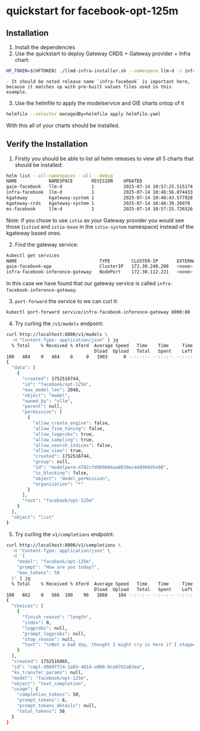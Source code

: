 # quickstart for facebook-opt-125m

## Installation

1. Install the dependencies
2. Use the quickstart to deploy Gateway CRDS + Gateway provider + Infra chart:
```bash
HF_TOKEN=$(HFTOKEN) ./llmd-infra-installer.sh --namespace llm-d -r infra-facebook
```
    - It should be noted release name `infra-facebook` is important here, because it matches up with pre-built values files used in this example.

3. Use the helmfile to apply the modelservice and GIE charts ontop of it
```bash
helmfile --selector managedBy=helmfile apply helmfile.yaml
```

With this all of your charts should be installed.

## Verify the Installation

1. Firstly you should be able to list all helm releases to view all 5 charts that should be installed:
```bash
helm list --all-namespaces --all --debug
NAME          	NAMESPACE      	REVISION	UPDATED                             	STATUS  	CHART                    	APP VERSION
gaie-facebook 	llm-d          	1       	2025-07-14 10:57:25.515174 -0700 PDT	deployed	inferencepool-v0         	v0
infra-facebook	llm-d          	1       	2025-07-14 10:46:56.074433 -0700 PDT	deployed	llm-d-infra-1.0.1        	0.1
kgateway      	kgateway-system	1       	2025-07-14 10:46:43.577928 -0700 PDT	deployed	kgateway-v2.0.3          	1.16.0
kgateway-crds 	kgateway-system	1       	2025-07-14 10:46:39.26078 -0700  PDT 	deployed	kgateway-crds-v2.0.3     	1.16.0
ms-facebook   	llm-d          	1       	2025-07-14 10:57:25.726526 -0700 PDT	deployed	llm-d-modelservice-0.0.10	0.0.1
```
Note: if you chose to use `istio` as your Gateway provider you would see those (`istiod` and `istio-base` in the `istio-system` namespace) instead of the kgateway based ones.

2. Find the gateway service:
```bash
kubectl get services
NAME                               TYPE        CLUSTER-IP       EXTERNAL-IP   PORT(S)             AGE
gaie-facebook-epp                  ClusterIP   172.30.248.208   <none>        9002/TCP,9090/TCP   7m11s
infra-facebook-inference-gateway   NodePort    172.30.112.221   <none>        80:31790/TCP        17m
```
In this case we have found that our gateway service is called `infra-facebook-inference-gateway`.

3. `port-forward` the service to we can curl it:
```bash
kubectl port-forward service/infra-facebook-inference-gateway 8000:80
```

4. Try curling the `/v1/models` endpoint:
```bash
curl http://localhost:8000/v1/models \
  -H "Content-Type: application/json" | jq
  % Total    % Received % Xferd  Average Speed   Time    Time     Time  Current
                                 Dload  Upload   Total   Spent    Left  Speed
100   484    0   484    0     0   1903      0 --:--:-- --:--:-- --:--:--  1905
{
  "data": [
    {
      "created": 1752516744,
      "id": "facebook/opt-125m",
      "max_model_len": 2048,
      "object": "model",
      "owned_by": "vllm",
      "parent": null,
      "permission": [
        {
          "allow_create_engine": false,
          "allow_fine_tuning": false,
          "allow_logprobs": true,
          "allow_sampling": true,
          "allow_search_indices": false,
          "allow_view": true,
          "created": 1752516744,
          "group": null,
          "id": "modelperm-d702cfd969b04aa8830ec448960d5e98",
          "is_blocking": false,
          "object": "model_permission",
          "organization": "*"
        }
      ],
      "root": "facebook/opt-125m"
    }
  ],
  "object": "list"
}
```

5. Try curling the `v1/completions` endpoint:
```bash
curl http://localhost:8000/v1/completions \
  -H "Content-Type: application/json" \
  -d '{
    "model": "facebook/opt-125m",
    "prompt": "How are you today?",
    "max_tokens": 50
  }' | jq
  % Total    % Received % Xferd  Average Speed   Time    Time     Time  Current
                                 Dload  Upload   Total   Spent    Left  Speed
100   662    0   566  100    96   1088    184 --:--:-- --:--:-- --:--:--  1273
{
  "choices": [
    {
      "finish_reason": "length",
      "index": 0,
      "logprobs": null,
      "prompt_logprobs": null,
      "stop_reason": null,
      "text": "\nNot a bad day, thought I might cry in here if I stopped... Settled right in there with my stomach full of ache :(\nIt's normal to feel slightly better, just keep it up and you'll be fine :)\nthanks"
    }
  ],
  "created": 1752516865,
  "id": "cmpl-d960ff24-1a65-4614-a986-0ce87d1a83ea",
  "kv_transfer_params": null,
  "model": "facebook/opt-125m",
  "object": "text_completion",
  "usage": {
    "completion_tokens": 50,
    "prompt_tokens": 6,
    "prompt_tokens_details": null,
    "total_tokens": 56
  }
}
```
